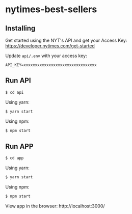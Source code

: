 # nytimes-best-sellers

## Installing

Get started using the NYT's API and get your Access Key:
https://developer.nytimes.com/get-started

Update `api/.env` with your access key:
```
API_KEY=xxxxxxxxxxxxxxxxxxxxxxxxxxxxxxxx
```

## Run API

```bash
$ cd api
```

Using yarn:
```bash
$ yarn start
```

Using npm:
```bash
$ npm start
```

## Run APP

```bash
$ cd app
```

Using yarn:
```bash
$ yarn start
```

Using npm:
```bash
$ npm start
```

View app in the browser:
http://localhost:3000/